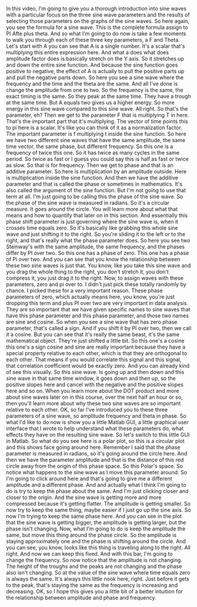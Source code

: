  In this video, I'm going to give you a thorough introduction into sine waves with a particular focus on the three sine wave parameters and the results of selecting those parameters on the graphs of the sine waves. So here again, you see the formula for a sine wave. This is the complete formula assign to PI Afte plus theta. And so what I'm going to do now is take a few moments to walk you through each of these three key parameters, a F and Theta. Let's start with A you can see that A is a single number. It's a scalar that's multiplying this entire expression here. And what a does what does amplitude factor does is basically stretch on the Y axis. So it stretches up and down the entire sine function. And because the sine function goes positive to negative, the effect of A is actually to pull the positive parts up and pull the negative parts down. So here you see a sine wave where the frequency and the time and the theta are the same. And all I've done is change the amplitude from one to two. So the frequency is the same, the exact timing is the same. So they peak at the same time. They have a trough at the same time. But A equals two gives us a higher energy. So more energy in this sine wave compared to this sine wave. All right. So that's the parameter, eh? Then we get to the parameter F that is multiplying T in here. That's the important part that it's multiplying. The vector of time points this to pi here is a scalar. It's like you can think of it as a normalization factor. The important parameter is f multiplying t inside the sine function. So here we have two different sine waves that have the same amplitude, the same time vector, the same phase, but different frequency. So this one is a frequency of twice this one. So it has twice as many cycles in the same period. So twice as fast or I guess you could say this is half as fast or twice as slow. So that is for frequency. Then we get to phase and that is an additive parameter. So here is multiplication by an amplitude outside. Here is multiplication inside the sine function. And then we have the additive parameter and that is called the phase or sometimes in mathematics. It's also called the argument of the sine function. But I'm not going to use that term at all. I'm just going to be calling this the phase of the sine wave. So the phase of the sine wave is measured in radians. So it's a circular measure. It goes around the circle. You will learn more about what that means and how to quantify that later on in this section. And essentially this phase shift parameter is just governing where the sine wave is, when it crosses time equals zero. So it's basically like grabbing this whole sine wave and just shifting it to the right. So you're sliding it to the left or to the right, and that's really what the phase parameter does. So here you see two Steinway's with the same amplitude, the same frequency, and the phases differ by PI over two. So this one has a phase of zero. This one has a phase of Pi over two. And you can see that you know the relationship between these two sine waves is just that. You know, like you take this sine wave and you drag the whole thing to the right, you don't stretch it, you don't compress it, you just drag it to the right. Now, to assign waves with these parameters, zero and pi over to. I didn't just pick these totally randomly by chance. I picked these for a very important reason. These phase parameters of zero, which actually means here, you know, you're just dropping this term and plus PI over two are very important in data analysis. They are so important that we have given specific names to sine waves that have this phase parameter and this phase parameter, and those two names are sine and cosine. So when you see a sine wave that has zero phase parameter, that's called a sign. And if you shift it by PI over two, then we call it a cosine. But you can see that it's really the same beast, it's the same mathematical object. They're just shifted a little bit. So this one's a cosine this one's a sign cosine and sine are really important because they have a special property relative to each other, which is that they are orthogonal to each other. That means if you would correlate this signal and this signal, that correlation coefficient would be exactly zero. And you can already kind of see this visually. So this sine wave. Is going up and then down and this sine wave in that same time window, it goes down and then up, so the positive slopes here and cancel with the negative and the positive slopes here and so on. When you learn more about the DOT product and more about sine waves later on in this course, over the next half an hour or so, then you'll learn more about why these two sine waves are so important relative to each other. OK, so far I've introduced you to these three parameters of a sine wave, so amplitude frequency and theta in phase. So what I'd like to do now is show you a little Matlab GUI, a little graphical user interface that I wrote to help understand what these parameters do, what effects they have on the resulting sine wave. So let's switch to this little GUI in Matlab. So what do you see here is a polar plot, so this is a circular plot and this shows face going around here. Remember I said that the phase parameter is measured in radians, so it's going around the circle here. And then we have the parameter amplitude and that is the distance of this red circle away from the origin of this phase space. So this Polar's space. So notice what happens to the sine wave as I move this parameter around. So I'm going to click around here and that's going to give me a different amplitude and a different phase. And and actually what I think I'm going to do is try to keep the phase about the same. And I'm just clicking closer and closer to the origin. And the sine wave is getting more and more compressed because it's getting flatter. The amplitude is getting smaller. So now try to keep the same thing, maybe easier if I just go up the sine axis. So now I'm trying to keep the same phase here. And you can see in the plot that the sine wave is getting bigger, the amplitude is getting larger, but the phase isn't changing. Now, what I'm going to do is keep the amplitude the same, but move this thing around the phase circle. So the amplitude is staying approximately one and the phase is shifting around the circle. And you can see, you know, looks like this thing is traveling along to the right. All right. And now we can keep this fixed. And with this bar, I'm going to change the frequency. So now notice that the amplitude is not changing. The height of the troughs and the peaks are not changing and the phase also isn't changing. So at the value of the sine wave where time equals zero is always the same. It's always this little nook here, right. Just before it gets to the peak, that's staying the same as the frequency is increasing and decreasing. OK, so I hope this gives you a little bit of a better intuition for the relationship between amplitude and phase and frequency.